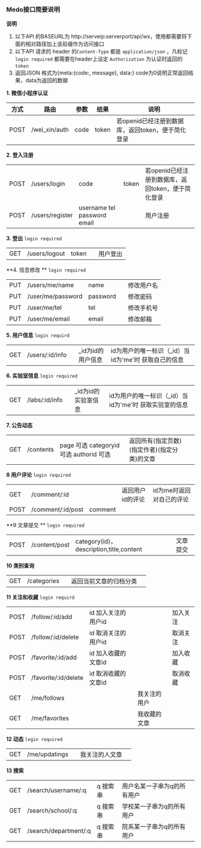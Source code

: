 ### Medo接口简要说明

**说明**

1. 以下API 的BASEURL为 http://serveip:serverport/api/wx，使用都需要将下面的相对路径加上该前缀作为访问接口
2. 以下API 请求的 header 的`Content-Type` 都是 `application/json` ，凡标记`login required` 都需要在header上设定 `Authorization` 为认证时返回的 `token` 
3. 返回JSON 格式为{meta:{code:, message}, data:}  code为0说明正常返回结果，data为返回的数据

**1. 微信小程序认证**  

| 方式 | 路由          | 参数 | 结果  | 说明                                              |
| ---- | ------------- | ---- | ----- | ------------------------------------------------- |
| POST | /wei_xin/auth | code | token | 若openid已经注册到数据库，返回token，便于简化登录 |

**2. 登入注册**



|      |                 |                             |       |                                                   |
| ---- | --------------- | --------------------------- | ----- | ------------------------------------------------- |
| POST | /users/login    | code                        | token | 若openid已经注册到数据库，返回token，便于简化登录 |                                             |
| POST | /users/register | username tel password email |       | 用户注册                                          |

**3. 登出**  `login required`

|      |                 |                             |       |                                                   |
| ---- | --------------- | --------------------------- | ----- | ------------------------------------------------- |
| GET  | /users/logout   | token                       |       | 用户登出                                          |



**4. 信息修改 ** `login required`


|      |                   |          |      |            |
| ---- | ----------------- | -------- | ---- | ---------- |
| PUT  | /users/me/name    | name     |      | 修改用户名 |
| PUT  | /user/me/password | password |      | 修改密码   |
| PUT  | /user/me/tel      | tel      |      | 修改手机号 |
| PUT  | /user/me/email    | email    |      | 修改邮箱   |



**5. 用户信息**  `login requird`

|      |                 |      |                   |                                                      |
| ---- | --------------- | ---- | ----------------- | ---------------------------------------------------- |
| GET  | /users/:id/info |      | _id为id的用户信息 | id为用户的唯一标识（_id）当id为'me'时 获取自己的信息 |



**6. 实验室信息** `login required`

|      |                |      |                     |                                                        |
| ---- | -------------- | ---- | ------------------- | ------------------------------------------------------ |
| GET  | /labs/:id/info |      | _id为id的实验室信息 | id为用户的唯一标识（_id）当id为'me'时 获取实验室的信息 |

**7. 公告动态**

|      |           |                                          |                                              |      |
| ---- | --------- | ---------------------------------------- | -------------------------------------------- | ---- |
| GET  | /contents | page 可选  categoryid 可选 authorid 可选 | 返回所有(指定页数)(指定作者)(指定分类)的文章 |      |

**8 用户评论** `login required`

|      |                   |         |                  |                          |
| ---- | ----------------- | ------- | ---------------- | ------------------------ |
| GET  | /comment/:id      |         | 返回用户id的评论 | id为me时返回对自己的评论 |
| POST | /comment/:id/post | comment |                  |                          |

**9 文章提交 ** `login required`

|      |               |                                         |      |          |
| ---- | ------------- | --------------------------------------- | ---- | -------- |
| POST | /content/post | category(id)，description,title,content |      | 文章提交 |

**10 类别查询**

|      |             |      |                        |      |
| ---- | ----------- | ---- | ---------------------- | ---- |
| GET  | /categories |      | 返回当前文章的归档分类 |      |

 **11 关注和收藏** `login requird`

|      |                      |                     |              |          |
| ---- | -------------------- | ------------------- | ------------ | -------- |
| POST | /follow/:id/add      | id 加入关注的用户id |              | 加入关注 |
| POST | /follow/:id/delete   | id 取消关注的用户id |              | 取消关注 |
| POST | /favorite/:id/add    | id 加入收藏的文章id |              | 加入收藏 |
| POST | /favorite/:id/delete | id 取消收藏的文章id |              | 取消收藏 |
| GET  | /me/follows          |                     | 我关注的用户 |          |
| GET  | /me/favorites        |                     | 我收藏的文章 |          |

**12 动态**  `login required`

|      |               |      |                |      |
| ---- | ------------- | ---- | -------------- | ---- |
| GET  | /me/updatings |      | 我关注的人文章 |      |

**13 搜索**

|      |                       |          |                             |      |
| ---- | --------------------- | -------- | --------------------------- | ---- |
| GET  | /search/username/:q   | q 搜索串 | 用户名某一子串为q的所有用户 |      |
| GET  | /search/school/:q     | q 搜索串 | 学校某一子串为q的所有用户   |      |
| GET  | /search/department/:q | q 搜索串 | 院系某一子串为q的所有用户   |      |

